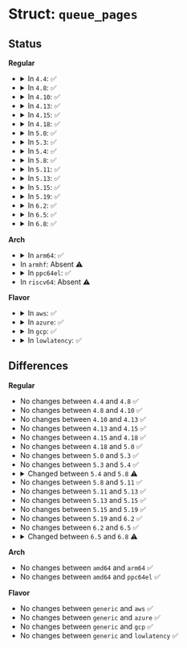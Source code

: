 # Struct: <code>queue_pages</code>

## Status
<b>Regular</b>
<ul>
<li>
<details>
<summary>In <code>4.4</code>: ✅</summary>

```c
struct queue_pages {
    struct list_head *pagelist;
    long unsigned int flags;
    nodemask_t *nmask;
    struct vm_area_struct *prev;
};
```
</details>
</li>
<li>
<details>
<summary>In <code>4.8</code>: ✅</summary>

```c
struct queue_pages {
    struct list_head *pagelist;
    long unsigned int flags;
    nodemask_t *nmask;
    struct vm_area_struct *prev;
};
```
</details>
</li>
<li>
<details>
<summary>In <code>4.10</code>: ✅</summary>

```c
struct queue_pages {
    struct list_head *pagelist;
    long unsigned int flags;
    nodemask_t *nmask;
    struct vm_area_struct *prev;
};
```
</details>
</li>
<li>
<details>
<summary>In <code>4.13</code>: ✅</summary>

```c
struct queue_pages {
    struct list_head *pagelist;
    long unsigned int flags;
    nodemask_t *nmask;
    struct vm_area_struct *prev;
};
```
</details>
</li>
<li>
<details>
<summary>In <code>4.15</code>: ✅</summary>

```c
struct queue_pages {
    struct list_head *pagelist;
    long unsigned int flags;
    nodemask_t *nmask;
    struct vm_area_struct *prev;
};
```
</details>
</li>
<li>
<details>
<summary>In <code>4.18</code>: ✅</summary>

```c
struct queue_pages {
    struct list_head *pagelist;
    long unsigned int flags;
    nodemask_t *nmask;
    struct vm_area_struct *prev;
};
```
</details>
</li>
<li>
<details>
<summary>In <code>5.0</code>: ✅</summary>

```c
struct queue_pages {
    struct list_head *pagelist;
    long unsigned int flags;
    nodemask_t *nmask;
    struct vm_area_struct *prev;
};
```
</details>
</li>
<li>
<details>
<summary>In <code>5.3</code>: ✅</summary>

```c
struct queue_pages {
    struct list_head *pagelist;
    long unsigned int flags;
    nodemask_t *nmask;
    struct vm_area_struct *prev;
};
```
</details>
</li>
<li>
<details>
<summary>In <code>5.4</code>: ✅</summary>

```c
struct queue_pages {
    struct list_head *pagelist;
    long unsigned int flags;
    nodemask_t *nmask;
    struct vm_area_struct *prev;
};
```
</details>
</li>
<li>
<details>
<summary>In <code>5.8</code>: ✅</summary>

```c
struct queue_pages {
    struct list_head *pagelist;
    long unsigned int flags;
    nodemask_t *nmask;
    long unsigned int start;
    long unsigned int end;
    struct vm_area_struct *first;
};
```
</details>
</li>
<li>
<details>
<summary>In <code>5.11</code>: ✅</summary>

```c
struct queue_pages {
    struct list_head *pagelist;
    long unsigned int flags;
    nodemask_t *nmask;
    long unsigned int start;
    long unsigned int end;
    struct vm_area_struct *first;
};
```
</details>
</li>
<li>
<details>
<summary>In <code>5.13</code>: ✅</summary>

```c
struct queue_pages {
    struct list_head *pagelist;
    long unsigned int flags;
    nodemask_t *nmask;
    long unsigned int start;
    long unsigned int end;
    struct vm_area_struct *first;
};
```
</details>
</li>
<li>
<details>
<summary>In <code>5.15</code>: ✅</summary>

```c
struct queue_pages {
    struct list_head *pagelist;
    long unsigned int flags;
    nodemask_t *nmask;
    long unsigned int start;
    long unsigned int end;
    struct vm_area_struct *first;
};
```
</details>
</li>
<li>
<details>
<summary>In <code>5.19</code>: ✅</summary>

```c
struct queue_pages {
    struct list_head *pagelist;
    long unsigned int flags;
    nodemask_t *nmask;
    long unsigned int start;
    long unsigned int end;
    struct vm_area_struct *first;
};
```
</details>
</li>
<li>
<details>
<summary>In <code>6.2</code>: ✅</summary>

```c
struct queue_pages {
    struct list_head *pagelist;
    long unsigned int flags;
    nodemask_t *nmask;
    long unsigned int start;
    long unsigned int end;
    struct vm_area_struct *first;
};
```
</details>
</li>
<li>
<details>
<summary>In <code>6.5</code>: ✅</summary>

```c
struct queue_pages {
    struct list_head *pagelist;
    long unsigned int flags;
    nodemask_t *nmask;
    long unsigned int start;
    long unsigned int end;
    struct vm_area_struct *first;
};
```
</details>
</li>
<li>
<details>
<summary>In <code>6.8</code>: ✅</summary>

```c
struct queue_pages {
    struct list_head *pagelist;
    long unsigned int flags;
    nodemask_t *nmask;
    long unsigned int start;
    long unsigned int end;
    struct vm_area_struct *first;
    struct folio *large;
    long int nr_failed;
};
```
</details>
</li>
</ul>
<b>Arch</b>
<ul>
<li>
<details>
<summary>In <code>arm64</code>: ✅</summary>

```c
struct queue_pages {
    struct list_head *pagelist;
    long unsigned int flags;
    nodemask_t *nmask;
    struct vm_area_struct *prev;
};
```
</details>
</li>
<li>
In <code>armhf</code>: Absent ⚠️
</li>
<li>
<details>
<summary>In <code>ppc64el</code>: ✅</summary>

```c
struct queue_pages {
    struct list_head *pagelist;
    long unsigned int flags;
    nodemask_t *nmask;
    struct vm_area_struct *prev;
};
```
</details>
</li>
<li>
In <code>riscv64</code>: Absent ⚠️
</li>
</ul>
<b>Flavor</b>
<ul>
<li>
<details>
<summary>In <code>aws</code>: ✅</summary>

```c
struct queue_pages {
    struct list_head *pagelist;
    long unsigned int flags;
    nodemask_t *nmask;
    struct vm_area_struct *prev;
};
```
</details>
</li>
<li>
<details>
<summary>In <code>azure</code>: ✅</summary>

```c
struct queue_pages {
    struct list_head *pagelist;
    long unsigned int flags;
    nodemask_t *nmask;
    struct vm_area_struct *prev;
};
```
</details>
</li>
<li>
<details>
<summary>In <code>gcp</code>: ✅</summary>

```c
struct queue_pages {
    struct list_head *pagelist;
    long unsigned int flags;
    nodemask_t *nmask;
    struct vm_area_struct *prev;
};
```
</details>
</li>
<li>
<details>
<summary>In <code>lowlatency</code>: ✅</summary>

```c
struct queue_pages {
    struct list_head *pagelist;
    long unsigned int flags;
    nodemask_t *nmask;
    struct vm_area_struct *prev;
};
```
</details>
</li>
</ul>

## Differences
<b>Regular</b>
<ul>
<li>
No changes between <code>4.4</code> and <code>4.8</code> ✅
</li>
<li>
No changes between <code>4.8</code> and <code>4.10</code> ✅
</li>
<li>
No changes between <code>4.10</code> and <code>4.13</code> ✅
</li>
<li>
No changes between <code>4.13</code> and <code>4.15</code> ✅
</li>
<li>
No changes between <code>4.15</code> and <code>4.18</code> ✅
</li>
<li>
No changes between <code>4.18</code> and <code>5.0</code> ✅
</li>
<li>
No changes between <code>5.0</code> and <code>5.3</code> ✅
</li>
<li>
No changes between <code>5.3</code> and <code>5.4</code> ✅
</li>
<li>
<details>
<summary>Changed between <code>5.4</code> and <code>5.8</code> ⚠️</summary>
<ul>
<li>
<b>Field added. </b>
<code>long unsigned int start</code>
</li>
<li>
<b>Field added. </b>
<code>long unsigned int end</code>
</li>
<li>
<b>Field added. </b>
<code>struct vm_area_struct *first</code>
</li>
<li>
<b>Field removed. </b>
<code>struct vm_area_struct *prev</code>
</li>
</ul>
</details>
</li>
<li>
No changes between <code>5.8</code> and <code>5.11</code> ✅
</li>
<li>
No changes between <code>5.11</code> and <code>5.13</code> ✅
</li>
<li>
No changes between <code>5.13</code> and <code>5.15</code> ✅
</li>
<li>
No changes between <code>5.15</code> and <code>5.19</code> ✅
</li>
<li>
No changes between <code>5.19</code> and <code>6.2</code> ✅
</li>
<li>
No changes between <code>6.2</code> and <code>6.5</code> ✅
</li>
<li>
<details>
<summary>Changed between <code>6.5</code> and <code>6.8</code> ⚠️</summary>
<ul>
<li>
<b>Field added. </b>
<code>struct folio *large</code>
</li>
<li>
<b>Field added. </b>
<code>long int nr_failed</code>
</li>
</ul>
</details>
</li>
</ul>
<b>Arch</b>
<ul>
<li>
No changes between <code>amd64</code> and <code>arm64</code> ✅
</li>
<li>
No changes between <code>amd64</code> and <code>ppc64el</code> ✅
</li>
</ul>
<b>Flavor</b>
<ul>
<li>
No changes between <code>generic</code> and <code>aws</code> ✅
</li>
<li>
No changes between <code>generic</code> and <code>azure</code> ✅
</li>
<li>
No changes between <code>generic</code> and <code>gcp</code> ✅
</li>
<li>
No changes between <code>generic</code> and <code>lowlatency</code> ✅
</li>
</ul>
